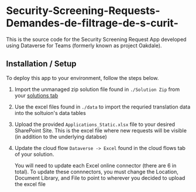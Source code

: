 # Security-Screening-Requests-Demandes-de-filtrage-de-s-curit-
This is the source code for the Security Screening Request App developed using Dataverse for Teams (formerly known as project Oakdale).

## Installation / Setup
To deploy this app to your environment, follow the steps below.
1. Import the unmanaged zip solution file found in ```./Solution Zip``` from your [solutions tab](https://flow.microsoft.com/)
2. Use the excel files found in ```./data``` to import the requried translation data into the soltuion's data tables
3. Upload the provided ```Applications_Static.xlsx``` file to your desired SharePoint Site. This is the excel file where new requests will be visible (in addition to the underlying databse)
4. Update the cloud flow ```Dataverse -> Excel``` found in the cloud flows tab of your solution.
   
   You will need to update each Excel online connector (there are 6 in total). To update these connnectors, you must change the Location, Document Library, and File to point to wherever you decided to upload the excel file
